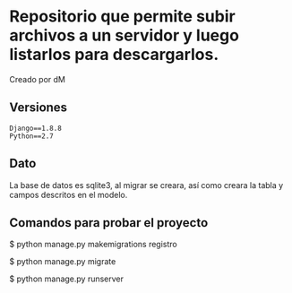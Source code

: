 # Repositorio que permite subir archivos a un servidor y luego listarlos para descargarlos.

Creado por dM

## Versiones
```
Django==1.8.8
Python==2.7
```

## Dato

La base de datos es sqlite3, al
migrar se creara, así como
creara la tabla y campos descritos
en el modelo.

## Comandos para probar el proyecto

$ python manage.py makemigrations registro

$ python manage.py migrate

$ python manage.py runserver
